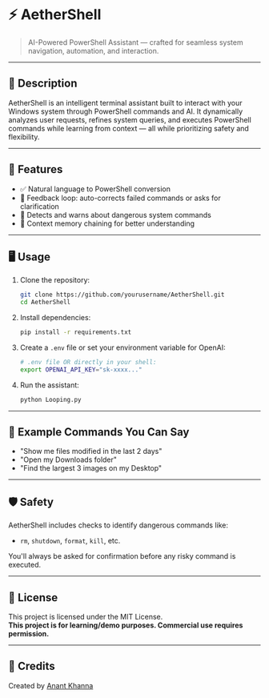 # ⚡ AetherShell

> AI-Powered PowerShell Assistant — crafted for seamless system navigation, automation, and interaction.

---

## 📌 Description

AetherShell is an intelligent terminal assistant built to interact with your Windows system through PowerShell commands and AI. It dynamically analyzes user requests, refines system queries, and executes PowerShell commands while learning from context — all while prioritizing safety and flexibility.

---

## 🚀 Features

- ✅ Natural language to PowerShell conversion
- 🔁 Feedback loop: auto-corrects failed commands or asks for clarification
- 🔐 Detects and warns about dangerous system commands
- 🧠 Context memory chaining for better understanding

---

## 🖥️ Usage

1. Clone the repository:
   ```bash
   git clone https://github.com/yourusername/AetherShell.git
   cd AetherShell
   ```

2. Install dependencies:
   ```bash
   pip install -r requirements.txt
   ```

3. Create a `.env` file or set your environment variable for OpenAI:
   ```bash
   # .env file OR directly in your shell:
   export OPENAI_API_KEY="sk-xxxx..."
   ```

4. Run the assistant:
   ```bash
   python Looping.py
   ```

---

## 🧪 Example Commands You Can Say

- "Show me files modified in the last 2 days"
- "Open my Downloads folder"
- "Find the largest 3 images on my Desktop"

---

## 🛡️ Safety

AetherShell includes checks to identify dangerous commands like:
- `rm`, `shutdown`, `format`, `kill`, etc.

You'll always be asked for confirmation before any risky command is executed.

---

## 📜 License

This project is licensed under the MIT License.  
**This project is for learning/demo purposes. Commercial use requires permission.**

---

## 🌟 Credits

Created by [Anant Khanna](https://github.com/itsanantk)  

